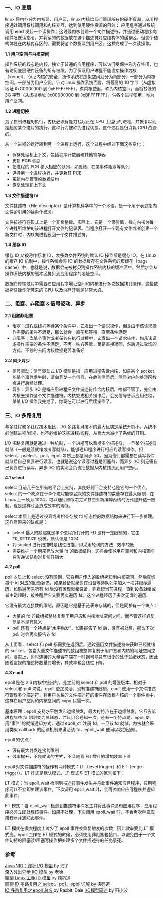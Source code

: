 ### 一、IO 底层

linux 将内存分为内核区，用户区，linux 内核给我们管理所有的硬件资源，应用程序通过调用系统调用和内核交互，达到使用硬件资源的目的； 应用程序通过系统调用 read 发起一个读操作；这时候内核创建一个文件描述符，并通过驱动程序向硬件发送读指令，并将读的的数据放在这个描述符对应结构体的缓存区。但这个结构体是在内核内存区的。需要将这个数据读到用户区。这样完成了一次读操作。

**1.1 用户空间与内核空间**

操作系统的核心是内核，独立于普通的应用程序，可以访问受保护的内存空间，也有访问底层硬件设备的所有权限。为了保证用户进程不能直接操作内核（kernel），保证内核的安全，操作系统将虚拟空间划分为两部分，一部分为内核空间，一部分为用户空间。针对 linux 操作系统而言，将最高的 1G 字节（从虚拟地址 0xC0000000 到 0xFFFFFFFF），供内核使用，称为内核空间，而将较低的 3G 字节（从虚拟地址 0x00000000 到 0xBFFFFFFF），供各个进程使用，称为用户空间。

**1.2 进程切换**

为了控制进程的执行，内核必须有能力挂起正在 CPU 上运行的进程，并恢复以前挂起的某个进程的执行。这种行为被称为进程切换，这个过程是很消耗 CPU 资源的。

从一个进程的运行转到另一个进程上运行，这个过程中经过下面这些变化：

- 保存处理机上下文，包括程序计数器和其他寄存器
- 更新 PCB 信息
- 把进程的 PCB 移入相应的队列，如就绪、在某事件阻塞等队列
- 选择另一个进程执行，并更新其 PCB
- 更新内存管理的数据结构
- 恢复处理机上下文

**1.3 文件描述符 fd**

文件描述符（File descriptor）是计算机科学中的一个术语，是一个用于表述指向文件的引用的抽象化概念。

文件描述符在形式上是一个非负整数。实际上，它是一个索引值，指向内核为每一个进程所维护的该进程打开文件的记录表。当程序打开一个现有文件或者创建一个新文件时，内核向进程返回一个文件描述符。

**1.4 缓存 IO**

缓存 IO 又被称作标准 IO，大多数文件系统的默认 IO 操作都是缓存 IO。在 Linux 的缓存 IO 机制中，操作系统会将 IO 的数据缓存在文件系统的页缓存（page cache）中，也就是说，数据会先被拷贝到操作系统内核的缓冲区中，然后才会从操作系统内核的缓冲区拷贝到应用程序的地址空间。

数据在传输过程中需要在应用程序地址空间和内核进行多次数据拷贝操作，这些数据拷贝操作所带来的 CPU 以及内存开销是非常大的。

### 二、阻塞、非阻塞 & 信号驱动、异步

**2.1 阻塞非阻塞**

- 阻塞：进程或线程等待某个条件中，它发出一个请求操作，但是由于该请求操作需要的条件不满足，那么就会一直在那等待，直至条件满足
- 非阻塞：当某个事件或者任务在执行过程中，它发出一个请求操作，如果该请求操作需要的条件不满足，不再一味的等着，而是直接返回，然后通过轮询的方式，不停的去问内核数据是否准备好

**2.2 同步异步**

- 信号驱动：信号驱动式 I/O 模型是指，应用进程告诉内核，如果某个 socket 的某个事件发生时，请向我发一个信号。在收到信号后，信号对应的处理函数会进行后续处理。
- 异步：异步 I/O 是指应用进程把文件描述符传给内核后，啥都不管了，完全由内核去操作这个文件描述符。内核完成相关操作后，会发信号告诉应用进程，某某 I/O 操作我完成了，你现在可以进行后续操作了。

### 三、IO 多路复用

与多进程和多线程技术相比，I/O 多路复用技术的最大优势是系统开销小，系统不必创建进程/线程，也不必维护这些进程/线程，从而大大减小了系统的开销。

I/O 多路复用就是通过一种机制，一个进程可以监视多个描述符，一旦某个描述符就绪（一般是读就绪或者写就绪），能够通知程序进行相应的读写操作。但 select，pselect，poll，epoll 本质上都是同步 I/O，因为他们都需要在读写事件就绪后自己负责进行读写，也就是说这个读写过程是阻塞的，而异步 I/O 则无需自己负责进行读写，异步 I/O 的实现会负责把数据从内核拷贝到用户空间。

**4.1 select**

select 目前几乎在所有的平台上支持，其良好跨平台支持也是它的一个优点。select 的一个缺点在于单个进程能够监视的文件描述符的数量存在最大限制，在 Linux 上一般为 1024，可以通过修改宏定义甚至重新编译内核的方式提升这一限制，但是这样也会造成效率的降低。

select 本质上是通过设置或者检查存放 fd 标志位的数据结构来进行下一步处理。这样所带来的缺点是：

- select 最大的缺陷就是单个进程所打开的 FD 是有一定限制的，它由 FD_SETSIZE 设置，默认值是 1024
- 对 socket 进行扫描时是线性扫描，即采用轮询的方法，效率较低
- 需要维护一个用来存放大量 fd 的数据结构，这样会使得用户空间和内核空间在传递该结构时复制开销大

**4.2 poll**

poll 本质上和 select 没有区别，它将用户传入的数组拷贝到内核空间，然后查询每个 fd 对应的设备状态，如果设备就绪则在设备等待队列中加入一项并继续遍历，如果遍历完所有 fd 后没有发现就绪设备，则挂起当前进程，直到设备就绪或者主动超时，被唤醒后它又要再次遍历 fd。这个过程经历了多次无谓的遍历。

它没有最大连接数的限制，原因是它是基于链表来存储的，但是同样有一个缺点：

- 大量的 fd 的数组被整体复制于用户态和内核地址空间之间，而不管这样的复制是不是有意义
- poll 还有一个特点是“水平触发”，如果报告了 fd 后，没有被处理，那么下次 poll 时会再次报告该 fd

从上面看，select 和 poll 都需要在返回后，通过遍历文件描述符来获取已经就绪的 socket，包含大量文件描述符的数组被整体复制于用户态和内核的地址空间之间。事实上，同时连接的大量客户端在一时刻可能只有很少的处于就绪状态，因此随着监视的描述符数量的增长，其效率也会线性下降。

**4.3 epoll**

epoll 是在 2.6 内核中提出的，是之前的 select 和 poll 的增强版本。相对于 select 和 poll 来说，epoll 更加灵活，没有描述符限制。epoll 使用一个文件描述符管理多个描述符，将用户关系的文件描述符的事件存放到内核的一个事件表中，这样在用户空间和内核空间的 copy 只需一次。

基本原理：epoll 支持水平触发和边缘触发，最大的特点在于边缘触发，它只告诉进程哪些 fd 刚刚变为就绪态，并且只会通知一次。还有一个特点是，epoll 使用“事件”的就绪通知方式，通过 epoll_ctl 注册 fd，一旦该 fd 就绪，内核就会采用类似 callback 的回调机制来激活该 fd，epoll_wait 便可以收到通知。

epoll 的优点：
- 没有最大并发连接的限制
- 效率提升，不是轮询的方式，不会随着 FD 数目的增加效率下降

epoll 对文件描述符的操作有两种模式：LT（level trigger）和 ET（edge trigger）。LT 模式是默认模式，LT 模式与 ET 模式的区别如下：

LT 模式：当 epoll_wait 检测到描述符事件发生并将此事件通知应用程序，应用程序可以不立即处理该事件。下次调用 epoll_wait 时，会再次响应应用程序并通知此事件。

ET 模式：当 epoll_wait 检测到描述符事件发生并将此事件通知应用程序，应用程序必须立即处理该事件。如果不处理，下次调用 epoll_wait 时，不会再次响应应用程序并通知此事件。

ET 模式在很大程度上减少了 epoll 事件被重复触发的次数，因此效率要比 LT 模式高。epoll 工作在 ET 模式的时候，必须使用非阻塞套接口，以避免由于一个文件句柄的阻塞读/阻塞写操作把处理多个文件描述符的任务饿死。

### 参考

[Java NIO：浅析 I/O 模型 ](http://www.cnblogs.com/dolphin0520/p/3916526.html) by 海子 <br>
[深入浅出异步 I/O 模型 ](https://alicsd.iteye.com/blog/868702) by 老徐 <br>
[聊聊 Linux 五种 IO 模型 ](https://www.jianshu.com/p/486b0965c296) by 猿码道 <br>
[聊聊 IO 多路复用之 select、poll、epoll 详解 ](https://www.jianshu.com/p/dfd940e7fca2) by 猿码道 <br>
[IO 多路复用之 epoll 总结 ](https://www.cnblogs.com/Anker/archive/2013/08/17/3263780.html) by Rabbit_Dale
[I/O模型简述](http://www.tianxiaobo.com/2018/02/08/IO%E6%A8%A1%E5%9E%8B%E7%AE%80%E8%BF%B0/) by 田小波